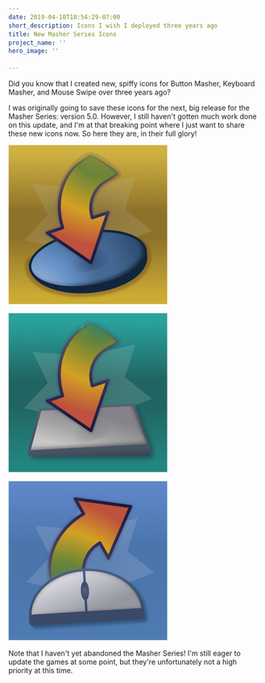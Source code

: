 ```yaml
---
date: 2019-04-10T18:54:29-07:00
short_description: Icons I wish I deployed three years ago
title: New Masher Series Icons
project_name: ''
hero_image: ''

---
```

Did you know that I created new, spiffy icons for Button Masher, Keyboard Masher, and Mouse Swipe over three years ago?

I was originally going to save these icons for the next, big release for the Masher Series: version 5.0. However, I still haven't gotten much work done on this update, and I'm at that breaking point where I just want to share these new icons now. So here they are, in their full glory!

<div class="image150"></div>

![](../images/bmashericonv2.png)

<div class="image150"></div>

![](../images/kmashericonv2.png)

<div class="image150"></div>

![](../images/mswipeiconv2.png)

Note that I haven't yet abandoned the Masher Series! I'm still eager to update the games at some point, but they're unfortunately not a high priority at this time.